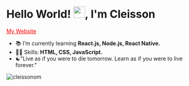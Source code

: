 <h1>Hello World! <img src="https://raw.githubusercontent.com/kaueMarques/kaueMarques/master/hi.gif" width="30px">, I'm Cleisson</h1>
<p>
  <a href="https://cleisson.vercel.app" target="blank" style="color: red;">My Website</a>
</p>

<!--- 🔭 I’m currently working on ...-->
- 📚 I’m currently learning <strong>React.js, Node.js, React Native.</strong>
- 👨‍💻 Skills:<strong> HTML, CSS, JavaScript.</strong><br>
- ☯︎"Live as if you were to die tomorrow. Learn as if you were to live forever."
<p><img src="https://github-readme-stats.vercel.app/api?username=cleissonom&show_icons=true" alt="cleissonom"/></p>




